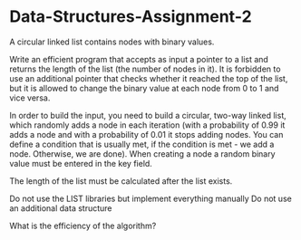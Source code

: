 # Data-Structures-Assignment-2

A circular linked list contains nodes with binary values.

Write an efficient program that accepts as input a pointer to a list and returns the length of the list (the number of nodes in it). It is forbidden to use an additional pointer that checks whether it reached the top of the list, but it is allowed to change the binary value at each node from 0 to 1 and vice versa.

In order to build the input, you need to build a circular, two-way linked list, which randomly adds a node in each iteration (with a probability of 0.99 it adds a node and with a probability of 0.01 it stops adding nodes. You can define a condition that is usually met, if the condition is met - we add a node. Otherwise, we are done). When creating a node a random binary value must be entered in the key field.

The length of the list must be calculated after the list exists.

Do not use the LIST libraries but implement everything manually Do not use an additional data structure

What is the efficiency of the algorithm?

